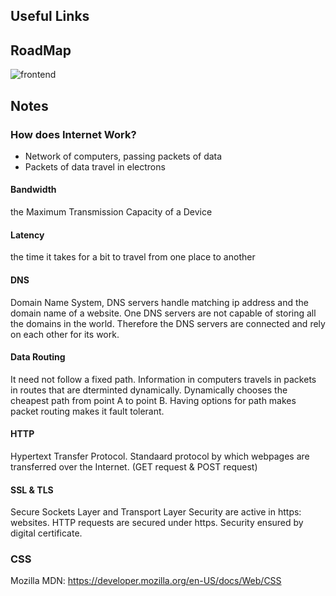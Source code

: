## Useful Links


## RoadMap
![frontend](https://user-images.githubusercontent.com/61619422/129010468-822b9f85-bc95-41c7-9bc2-76c70857ea13.png)
## Notes
### How does Internet Work?
- Network of computers, passing packets of data
- Packets of data travel in electrons
#### Bandwidth
the Maximum Transmission Capacity of a Device
#### Latency
the time it takes for a bit to travel from one place to another
#### DNS
Domain Name System, DNS servers handle matching ip address and the domain name of a website. 
One DNS servers are not capable of storing all the domains in the world. Therefore the DNS servers are connected and rely on each other for its work.
#### Data Routing
It need not follow a fixed path. Information in computers travels in packets in routes that are dterminted dynamically. Dynamically chooses the cheapest path from point A to point B. Having options for path makes packet routing makes it fault tolerant.
#### HTTP
Hypertext Transfer Protocol. Standaard protocol by which webpages are transferred over the Internet. (GET request & POST request)

#### SSL & TLS
Secure Sockets Layer and Transport Layer Security are active in https: websites. HTTP requests are secured under https. Security ensured by digital certificate.

### CSS
Mozilla MDN: https://developer.mozilla.org/en-US/docs/Web/CSS
